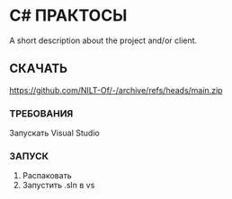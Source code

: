 # C# ПРАКТОСЫ

A short description about the project and/or client.

## СКАЧАТЬ
https://github.com/NILT-Of/-/archive/refs/heads/main.zip
### ТРЕБОВАНИЯ

Запускать Visual Studio

### ЗАПУСК

1. Распаковать
2. Запустить .sln в vs
